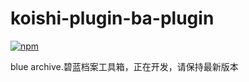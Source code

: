 # koishi-plugin-ba-plugin

[![npm](https://img.shields.io/npm/v/koishi-plugin-ba-plugin?style=flat-square)](https://www.npmjs.com/package/koishi-plugin-ba-plugin)

blue archive.碧蓝档案工具箱，正在开发，请保持最新版本

